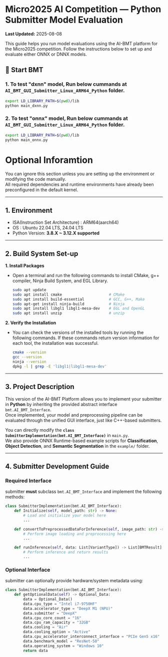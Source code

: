 # Micro2025 AI Competition — Python Submitter Model Evaluation

**Last Updated:** 2025-08-08 

This guide helps you run model evaluations using the AI-BMT platform for the Micro2025 competition. Follow the instructions below to set up and evaluate either ONNX or DNNX models.

## 🚀 Start BMT

### 1. To test "dxnn" model, Run below cummands at `AI_BMT_GUI_Submitter_Linux_ARM64_Python` folder.

```bash
export LD_LIBRARY_PATH=$(pwd)/lib
python main_dxnn.py
```

### 2. To test "onnx" model, Run below cummands at `AI_BMT_GUI_Submitter_Linux_ARM64_Python` folder.

```bash
export LD_LIBRARY_PATH=$(pwd)/lib
python main_onnx.py
```

# Optional Inforamtion

You can ignore this section unless you are setting up the environment or modifying the code manually.  
All required dependencies and runtime environments have already been preconfigured in the default kernel.

---

## 1. Environment

- ISA(Instruction Set Architecture) : ARM64(aarch64)
- OS : Ubuntu 22.04 LTS, 24.04 LTS
- Python Version: **3.8.X ~ 3.12.X supported**

---

## 2. Build System Set-up

**1. Install Packages**

- Open a terminal and run the following commands to install CMake, g++ compiler, Ninja Build System, and EGL Library.
  ```bash
  sudo apt update
  sudo apt install cmake                     # CMake
  sudo apt install build-essential           # GCC, G++, Make
  sudo apt-get install ninja-build           # Ninja
  sudo apt install libgl1 libgl1-mesa-dev    # EGL and OpenGL
  sudo apt install unzip                     # unzip
  ```

**2. Verify the Installation**

- You can check the versions of the installed tools by running the following commands. If these commands return version information for each tool, the installation was successful.
  ```bash
  cmake --version
  gcc --version
  ninja --version
  dpkg -l | grep -E 'libgl1|libgl1-mesa-dev'
  ```

---

## 3. Project Description

This version of the AI-BMT Platform allows you to implement your submitter in **Python** by inheriting the provided abstract interface `bmt.AI_BMT_Interface`.  
Once implemented, your model and preprocessing pipeline can be evaluated through the unified GUI interface, just like C++-based submitters.

You can directly modify the **`class SubmitterImplementation(bmt.AI_BMT_Interface)`** in `main.py`.  
We also provide ONNX Runtime-based example scripts for **Classification**, **Object Detection**, and **Semantic Segmentation** in the `example/` folder.

---

## 4. Submitter Development Guide

### Required Interface

submitter **must** subclass `bmt.AI_BMT_Interface` and implement the following methods:

```python
class SubmitterImplementation(bmt.AI_BMT_Interface):
    def Initialize(self, model_path: str) -> None:
        # Load and initialize your model here
        ...

    def convertToPreprocessedDataForInference(self, image_path: str) -> VariantType:
        # Perform image loading and preprocessing here
        ...

    def runInference(self, data: List[VariantType]) -> List[BMTResult]:
        # Perform inference and return results
        ...
```

### Optional Interface

submitter can optionally provide hardware/system metadata using:

```python
class SubmitterImplementation(bmt.AI_BMT_Interface):
    def getOptionalData(self) -> Optional_Data:
        data = Optional_Data()
        data.cpu_type = "Intel i7-9750HF"
        data.accelerator_type = "DeepX M1 (NPU)"
        data.submitter = "DeepX"
        data.cpu_core_count = "16"
        data.cpu_ram_capacity = "32GB"
        data.cooling = "Air"
        data.cooling_option = "Active"
        data.cpu_accelerator_interconnect_interface = "PCIe Gen5 x16"
        data.benchmark_model = "ResNet-50"
        data.operating_system = "Windows 10"
        return data
```
